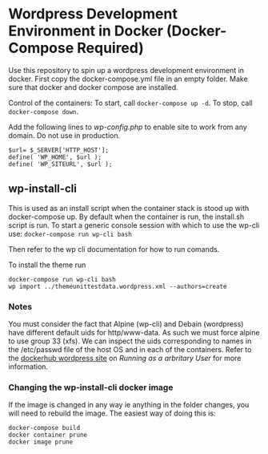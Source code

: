 Wordpress Development Environment in Docker (Docker-Compose Required)
==

Use this repository to spin up a wordpress development environment in docker.
First copy the docker-compose.yml file in an empty folder.
Make sure that docker and docker compose are installed.

Control of the containers:
To start, call `docker-compose up -d`.
To stop, call `docker-compose down`.

Add the following lines to <i> wp-config.php </i> to enable site to work from any domain. Do not use in production. 
```
$url= $_SERVER['HTTP_HOST'];
define( 'WP_HOME', $url );
define( 'WP_SITEURL', $url );
```

## wp-install-cli

This is used as an install script when the container stack is stood up with docker-compose up. By default when the container is run, the install.sh script is run. To start a generic console session with which to use the wp-cli use: 
` docker-compose run wp-cli bash `

Then refer to the wp cli documentation for how to run comands.

To install the theme run 

```
docker-compose run wp-cli bash
wp import ../themeunittestdata.wordpress.xml --authors=create
```

### Notes

You must consider the fact that Alpine (wp-cli) and Debain (wordpress) have different default uids for http/www-data. As such we must force alpine to use group 33 (xfs). We can inspect the uids corresponding to names in the /etc/passwd file of the host OS and in each of the containers.
Refer to the [dockerhub wordpress site](https://hub.docker.com/_/wordpress) on *Running as a arbritary User* for more information. 

### Changing the wp-install-cli docker image

If the image is changed in any way ie anything in the folder changes, you will need to rebuild the image. The easiest way of doing this is:
```
docker-compose build
docker container prune
docker image prune
```